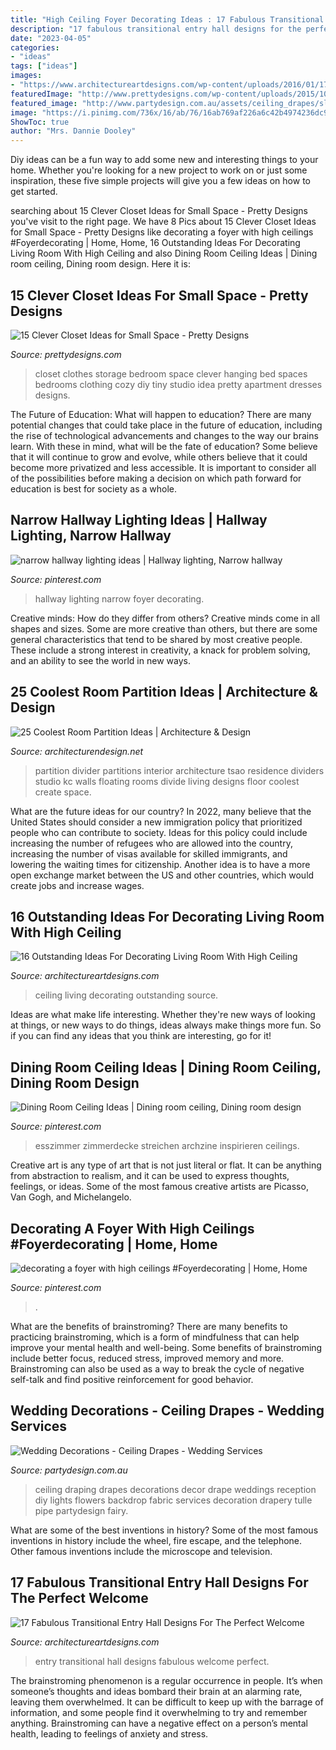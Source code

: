 ```yaml
---
title: "High Ceiling Foyer Decorating Ideas : 17 Fabulous Transitional Entry Hall Designs For The Perfect Welcome"
description: "17 fabulous transitional entry hall designs for the perfect welcome"
date: "2023-04-05"
categories:
- "ideas"
tags: ["ideas"]
images:
- "https://www.architectureartdesigns.com/wp-content/uploads/2016/01/17-Fabulous-Transitional-Entry-Hall-Designs-For-The-Perfect-Welcome-14.jpg"
featuredImage: "http://www.prettydesigns.com/wp-content/uploads/2015/10/Clothes-Storage.jpg"
featured_image: "http://www.partydesign.com.au/assets/ceiling_drapes/slider/Ceiling-Drapes-22.jpg"
image: "https://i.pinimg.com/736x/16/ab/76/16ab769af226a6c42b4974236dc97d80.jpg"
ShowToc: true
author: "Mrs. Dannie Dooley"
---
```



Diy ideas can be a fun way to add some new and interesting things to your home. Whether you're looking for a new project to work on or just some inspiration, these five simple projects will give you a few ideas on how to get started.

	

		
searching about 15 Clever Closet Ideas for Small Space - Pretty Designs you've visit to the right page. We have 8 Pics about 15 Clever Closet Ideas for Small Space - Pretty Designs like decorating a foyer with high ceilings #Foyerdecorating | Home, Home, 16 Outstanding Ideas For Decorating Living Room With High Ceiling and also Dining Room Ceiling Ideas | Dining room ceiling, Dining room design. Here it is:
		
    
## 15 Clever Closet Ideas For Small Space - Pretty Designs

<img loading=lazy src="http://www.prettydesigns.com/wp-content/uploads/2015/10/Clothes-Storage.jpg" onerror="this.onerror=null;this.src='https://tse4.mm.bing.net/th?id=OIP.1aTzA40VQhfVq9wn073BxQHaLF&amp;pid=15.1';" alt="15 Clever Closet Ideas for Small Space - Pretty Designs">

_Source: prettydesigns.com_

>closet clothes storage bedroom space clever hanging bed spaces bedrooms clothing cozy diy tiny studio idea pretty apartment dresses designs. 

	

The Future of Education: What will happen to education?
There are many potential changes that could take place in the future of education, including the rise of technological advancements and changes to the way our brains learn. With these in mind, what will be the fate of education? Some believe that it will continue to grow and evolve, while others believe that it could become more privatized and less accessible. It is important to consider all of the possibilities before making a decision on which path forward for education is best for society as a whole.

    
## Narrow Hallway Lighting Ideas | Hallway Lighting, Narrow Hallway

<img loading=lazy src="https://i.pinimg.com/736x/0e/0b/a5/0e0ba5894de520c15bb936f400644d27--narrow-hallway-lighting-narrow-hallway-ideas.jpg" onerror="this.onerror=null;this.src='https://tse4.mm.bing.net/th?id=OIP.ryOlToRHyAwSiAD8LJMNOQHaLH&amp;pid=15.1';" alt="narrow hallway lighting ideas | Hallway lighting, Narrow hallway">

_Source: pinterest.com_

>hallway lighting narrow foyer decorating. 

	

Creative minds: How do they differ from others?
Creative minds come in all shapes and sizes. Some are more creative than others, but there are some general characteristics that tend to be shared by most creative people. These include a strong interest in creativity, a knack for problem solving, and an ability to see the world in new ways.

    
## 25 Coolest Room Partition Ideas | Architecture &amp; Design

<img loading=lazy src="http://cdn.architecturendesign.net/wp-content/uploads/2014/08/559.jpg" onerror="this.onerror=null;this.src='https://tse2.mm.bing.net/th?id=OIP.ezvH4qoRj1glBCBnrbwgYgHaLH&amp;pid=15.1';" alt="25 Coolest Room Partition Ideas | Architecture &amp; Design">

_Source: architecturendesign.net_

>partition divider partitions interior architecture tsao residence dividers studio kc walls floating rooms divide living designs floor coolest create space. 

	

What are the future ideas for our country?
In 2022, many believe that the United States should consider a new immigration policy that prioritized people who can contribute to society. Ideas for this policy could include increasing the number of refugees who are allowed into the country, increasing the number of visas available for skilled immigrants, and lowering the waiting times for citizenship. Another idea is to have a more open exchange market between the US and other countries, which would create jobs and increase wages.

    
## 16 Outstanding Ideas For Decorating Living Room With High Ceiling

<img loading=lazy src="http://www.architectureartdesigns.com/wp-content/uploads/2017/05/15-1-630x946.jpg" onerror="this.onerror=null;this.src='https://tse2.mm.bing.net/th?id=OIP.2fdrzaxii0G4N_xq-Y6ojgHaLH&amp;pid=15.1';" alt="16 Outstanding Ideas For Decorating Living Room With High Ceiling">

_Source: architectureartdesigns.com_

>ceiling living decorating outstanding source. 

	

Ideas are what make life interesting. Whether they're new ways of looking at things, or new ways to do things, ideas always make things more fun. So if you can find any ideas that you think are interesting, go for it!

    
## Dining Room Ceiling Ideas | Dining Room Ceiling, Dining Room Design

<img loading=lazy src="https://i.pinimg.com/736x/90/6b/c9/906bc94b110554ddbc8b44203033ac2f.jpg" onerror="this.onerror=null;this.src='https://tse1.mm.bing.net/th?id=OIP.9Y_Q7EossG_JD72iY4NyXQAAAA&amp;pid=15.1';" alt="Dining Room Ceiling Ideas | Dining room ceiling, Dining room design">

_Source: pinterest.com_

>esszimmer zimmerdecke streichen archzine inspirieren ceilings. 

	

Creative art is any type of art that is not just literal or flat. It can be anything from abstraction to realism, and it can be used to express thoughts, feelings, or ideas. Some of the most famous creative artists are Picasso, Van Gogh, and Michelangelo.

    
## Decorating A Foyer With High Ceilings #Foyerdecorating | Home, Home

<img loading=lazy src="https://i.pinimg.com/736x/16/ab/76/16ab769af226a6c42b4974236dc97d80.jpg" onerror="this.onerror=null;this.src='https://tse4.mm.bing.net/th?id=OIP.kn8cv2xZXLxl9h06nR4y7QHaLF&amp;pid=15.1';" alt="decorating a foyer with high ceilings #Foyerdecorating | Home, Home">

_Source: pinterest.com_

>. 

	

What are the benefits of brainstroming?
There are many benefits to practicing brainstroming, which is a form of mindfulness that can help improve your mental health and well-being. Some benefits of brainstroming include better focus, reduced stress, improved memory and more. Brainstroming can also be used as a way to break the cycle of negative self-talk and find positive reinforcement for good behavior.

    
## Wedding Decorations - Ceiling Drapes - Wedding Services

<img loading=lazy src="http://www.partydesign.com.au/assets/ceiling_drapes/slider/Ceiling-Drapes-22.jpg" onerror="this.onerror=null;this.src='https://tse3.mm.bing.net/th?id=OIP.FQ9-Sox2b2-slvMw-pCndQHaEL&amp;pid=15.1';" alt="Wedding Decorations - Ceiling Drapes - Wedding Services">

_Source: partydesign.com.au_

>ceiling draping drapes decorations decor drape weddings reception diy lights flowers backdrop fabric services decoration drapery tulle pipe partydesign fairy. 

	

What are some of the best inventions in history?
Some of the most famous inventions in history include the wheel, fire escape, and the telephone. Other famous inventions include the microscope and television.

    
## 17 Fabulous Transitional Entry Hall Designs For The Perfect Welcome

<img loading=lazy src="https://www.architectureartdesigns.com/wp-content/uploads/2016/01/17-Fabulous-Transitional-Entry-Hall-Designs-For-The-Perfect-Welcome-14.jpg" onerror="this.onerror=null;this.src='https://tse2.mm.bing.net/th?id=OIP.0w4zA_Mt6jS0slJNhyQ4HgHaLI&amp;pid=15.1';" alt="17 Fabulous Transitional Entry Hall Designs For The Perfect Welcome">

_Source: architectureartdesigns.com_

>entry transitional hall designs fabulous welcome perfect. 

	

The brainstroming phenomenon is a regular occurrence in people. It’s when someone’s thoughts and ideas bombard their brain at an alarming rate, leaving them overwhelmed. It can be difficult to keep up with the barrage of information, and some people find it overwhelming to try and remember anything. Brainstroming can have a negative effect on a person’s mental health, leading to feelings of anxiety and stress.

